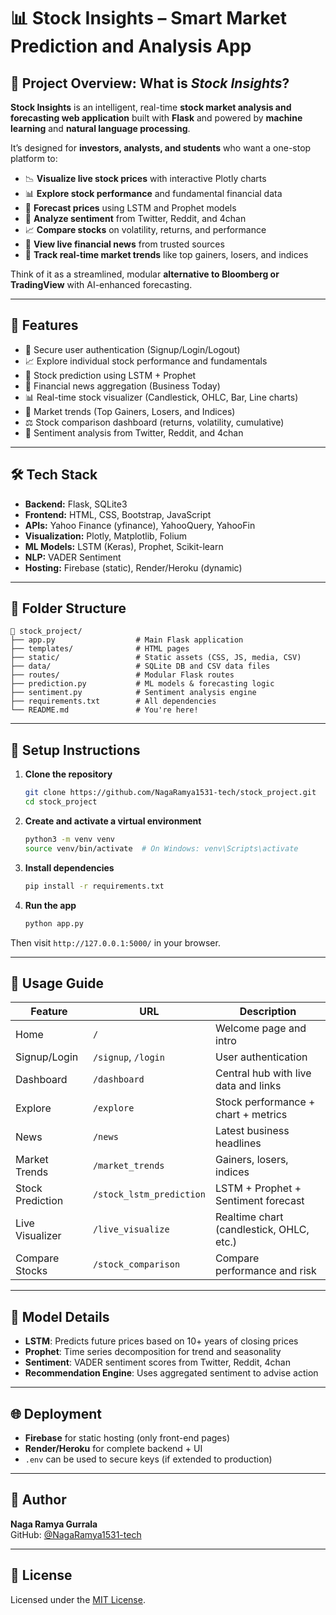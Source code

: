 # 📊 Stock Insights – Smart Market Prediction and Analysis App

## 📘 Project Overview: What is *Stock Insights*?

**Stock Insights** is an intelligent, real-time **stock market analysis and forecasting web application** built with **Flask** and powered by **machine learning** and **natural language processing**.

It’s designed for **investors, analysts, and students** who want a one-stop platform to:

- 📉 **Visualize live stock prices** with interactive Plotly charts
- 📊 **Explore stock performance** and fundamental financial data
- 🧠 **Forecast prices** using LSTM and Prophet models
- 💬 **Analyze sentiment** from Twitter, Reddit, and 4chan
- 📈 **Compare stocks** on volatility, returns, and performance
- 📰 **View live financial news** from trusted sources
- 🚀 **Track real-time market trends** like top gainers, losers, and indices

Think of it as a streamlined, modular **alternative to Bloomberg or TradingView** with AI-enhanced forecasting.

---

## 🚀 Features

- 🔐 Secure user authentication (Signup/Login/Logout)
- 📈 Explore individual stock performance and fundamentals
- 🧠 Stock prediction using LSTM + Prophet
- 📰 Financial news aggregation (Business Today)
- 📊 Real-time stock visualizer (Candlestick, OHLC, Bar, Line charts)
- 📌 Market trends (Top Gainers, Losers, and Indices)
- ⚖️ Stock comparison dashboard (returns, volatility, cumulative)
- 🧠 Sentiment analysis from Twitter, Reddit, and 4chan

---

## 🛠️ Tech Stack

- **Backend:** Flask, SQLite3
- **Frontend:** HTML, CSS, Bootstrap, JavaScript
- **APIs:** Yahoo Finance (yfinance), YahooQuery, YahooFin
- **Visualization:** Plotly, Matplotlib, Folium
- **ML Models:** LSTM (Keras), Prophet, Scikit-learn
- **NLP:** VADER Sentiment
- **Hosting:** Firebase (static), Render/Heroku (dynamic)

---

## 🧩 Folder Structure

    📁 stock_project/
    ├── app.py                  # Main Flask application
    ├── templates/              # HTML pages
    ├── static/                 # Static assets (CSS, JS, media, CSV)
    ├── data/                   # SQLite DB and CSV data files
    ├── routes/                 # Modular Flask routes
    ├── prediction.py           # ML models & forecasting logic
    ├── sentiment.py            # Sentiment analysis engine
    ├── requirements.txt        # All dependencies
    └── README.md               # You're here!

---

## 🧪 Setup Instructions

1. **Clone the repository**
    ```bash
    git clone https://github.com/NagaRamya1531-tech/stock_project.git
    cd stock_project
    ```

2. **Create and activate a virtual environment**
    ```bash
    python3 -m venv venv
    source venv/bin/activate  # On Windows: venv\Scripts\activate
    ```

3. **Install dependencies**
    ```bash
    pip install -r requirements.txt
    ```

4. **Run the app**
    ```bash
    python app.py
    ```

Then visit `http://127.0.0.1:5000/` in your browser.

---

## 📘 Usage Guide

| Feature            | URL                       | Description                              |
|--------------------|---------------------------|------------------------------------------|
| Home               | `/`                       | Welcome page and intro                   |
| Signup/Login       | `/signup`, `/login`       | User authentication                      |
| Dashboard          | `/dashboard`              | Central hub with live data and links     |
| Explore            | `/explore`                | Stock performance + chart + metrics      |
| News               | `/news`                   | Latest business headlines                |
| Market Trends      | `/market_trends`          | Gainers, losers, indices                 |
| Stock Prediction   | `/stock_lstm_prediction`  | LSTM + Prophet + Sentiment forecast      |
| Live Visualizer    | `/live_visualize`         | Realtime chart (candlestick, OHLC, etc.) |
| Compare Stocks     | `/stock_comparison`       | Compare performance and risk             |

---

## 🧠 Model Details

- **LSTM**: Predicts future prices based on 10+ years of closing prices
- **Prophet**: Time series decomposition for trend and seasonality
- **Sentiment**: VADER sentiment scores from Twitter, Reddit, 4chan
- **Recommendation Engine**: Uses aggregated sentiment to advise action

---

## 🌐 Deployment

- **Firebase** for static hosting (only front-end pages)
- **Render/Heroku** for complete backend + UI
- `.env` can be used to secure keys (if extended to production)

---

## 👤 Author

**Naga Ramya Gurrala**  
GitHub: [@NagaRamya1531-tech](https://github.com/NagaRamya1531-tech)

---

## 📄 License

Licensed under the [MIT License](LICENSE).